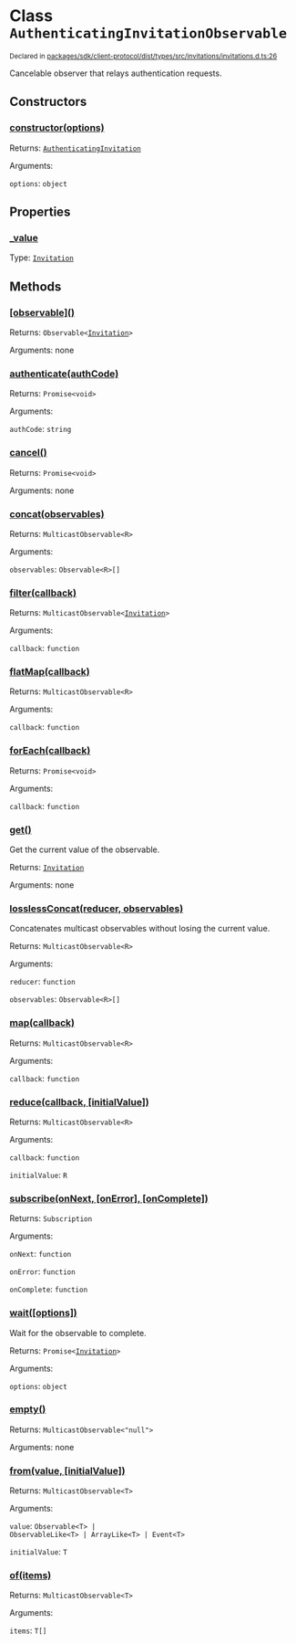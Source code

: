 # Class `AuthenticatingInvitationObservable`
<sub>Declared in [packages/sdk/client-protocol/dist/types/src/invitations/invitations.d.ts:26]()</sub>


Cancelable observer that relays authentication requests.

## Constructors
### [constructor(options)]()




Returns: <code>[AuthenticatingInvitation](/api/@dxos/client/classes/AuthenticatingInvitationObservable)</code>

Arguments: 

`options`: <code>object</code>



## Properties
### [_value]()
Type: <code>[Invitation](/api/@dxos/client/interfaces/Invitation)</code>




## Methods
### [\[observable\]()]()




Returns: <code>Observable&lt;[Invitation](/api/@dxos/client/interfaces/Invitation)&gt;</code>

Arguments: none




### [authenticate(authCode)]()




Returns: <code>Promise&lt;void&gt;</code>

Arguments: 

`authCode`: <code>string</code>


### [cancel()]()




Returns: <code>Promise&lt;void&gt;</code>

Arguments: none




### [concat(observables)]()




Returns: <code>MulticastObservable&lt;R&gt;</code>

Arguments: 

`observables`: <code>Observable&lt;R&gt;[]</code>


### [filter(callback)]()




Returns: <code>MulticastObservable&lt;[Invitation](/api/@dxos/client/interfaces/Invitation)&gt;</code>

Arguments: 

`callback`: <code>function</code>


### [flatMap(callback)]()




Returns: <code>MulticastObservable&lt;R&gt;</code>

Arguments: 

`callback`: <code>function</code>


### [forEach(callback)]()




Returns: <code>Promise&lt;void&gt;</code>

Arguments: 

`callback`: <code>function</code>


### [get()]()


Get the current value of the observable.

Returns: <code>[Invitation](/api/@dxos/client/interfaces/Invitation)</code>

Arguments: none




### [losslessConcat(reducer, observables)]()


Concatenates multicast observables without losing the current value.

Returns: <code>MulticastObservable&lt;R&gt;</code>

Arguments: 

`reducer`: <code>function</code>

`observables`: <code>Observable&lt;R&gt;[]</code>


### [map(callback)]()




Returns: <code>MulticastObservable&lt;R&gt;</code>

Arguments: 

`callback`: <code>function</code>


### [reduce(callback, \[initialValue\])]()




Returns: <code>MulticastObservable&lt;R&gt;</code>

Arguments: 

`callback`: <code>function</code>

`initialValue`: <code>R</code>


### [subscribe(onNext, \[onError\], \[onComplete\])]()




Returns: <code>Subscription</code>

Arguments: 

`onNext`: <code>function</code>

`onError`: <code>function</code>

`onComplete`: <code>function</code>


### [wait(\[options\])]()


Wait for the observable to complete.

Returns: <code>Promise&lt;[Invitation](/api/@dxos/client/interfaces/Invitation)&gt;</code>

Arguments: 

`options`: <code>object</code>


### [empty()]()




Returns: <code>MulticastObservable&lt;"null"&gt;</code>

Arguments: none




### [from(value, \[initialValue\])]()




Returns: <code>MulticastObservable&lt;T&gt;</code>

Arguments: 

`value`: <code>Observable&lt;T&gt; | ObservableLike&lt;T&gt; | ArrayLike&lt;T&gt; | Event&lt;T&gt;</code>

`initialValue`: <code>T</code>


### [of(items)]()




Returns: <code>MulticastObservable&lt;T&gt;</code>

Arguments: 

`items`: <code>T[]</code>


